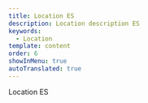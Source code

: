 ```yaml
---
title: Location ES
description: Location description ES
keywords:
  - Location
template: content
order: 6
showInMenu: true
autoTranslated: true
---
```


Location ES
